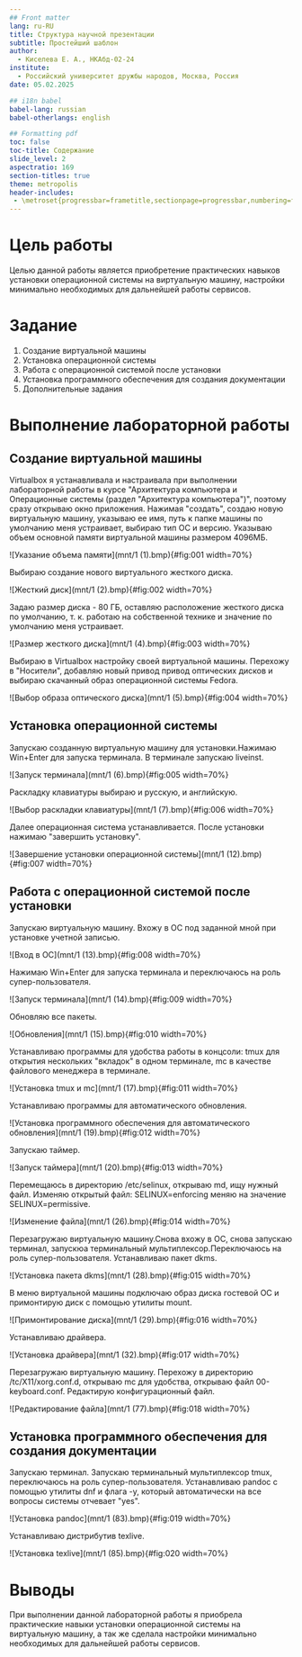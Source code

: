 ```yaml
---
## Front matter
lang: ru-RU
title: Структура научной презентации
subtitle: Простейший шаблон
author:
  - Киселева Е. А., НКАбд-02-24
institute:
  - Российский университет дружбы народов, Москва, Россия
date: 05.02.2025

## i18n babel
babel-lang: russian
babel-otherlangs: english

## Formatting pdf
toc: false
toc-title: Содержание
slide_level: 2
aspectratio: 169
section-titles: true
theme: metropolis
header-includes:
 - \metroset{progressbar=frametitle,sectionpage=progressbar,numbering=fraction}
---
```


# Цель работы

Целью данной работы является приобретение практических навыков установки операционной системы на виртуальную машину, настройки минимально необходимых для дальнейшей работы сервисов.

# Задание

1. Создание виртуальной машины
2. Установка операционной системы
3. Работа с операционной системой после установки
4. Установка программного обеспечения для создания документации
5. Дополнительные задания


# Выполнение лабораторной работы

## Создание виртуальной машины

Virtualbox я устанавливала и настраивала при выполнении лабораторной работы в курсе "Архитектура компьютера и Операционные системы (раздел "Архитектура компьютера")", поэтому сразу открываю окно приложения. Нажимая "создать", создаю новую виртуальную машину, указываю ее имя, путь к папке машины по умолчанию меня устраивает, выбираю тип ОС и версию. Указываю объем основной памяти виртуальной машины размером 4096МБ.

![Указание объема памяти](mnt/1 (1).bmp){#fig:001 width=70%}

Выбираю создание нового виртуального жесткого диска.

![Жесткий диск](mnt/1 (2).bmp){#fig:002 width=70%}

Задаю размер диска - 80 ГБ, оставляю расположение жесткого диска по умолчанию, т. к. работаю на собственной технике и значение по умолчанию меня устраивает.

![Размер жесткого диска](mnt/1 (4).bmp){#fig:003 width=70%}

Выбираю в Virtualbox настройку своей виртуальной машины. Перехожу в "Носители", добавляю новый привод привод оптических дисков и выбираю скачанный образ операционной системы Fedora.

![Выбор образа оптического диска](mnt/1 (5).bmp){#fig:004 width=70%}

## Установка операционной системы

Запускаю созданную виртуальную машину для установки.Нажимаю Win+Enter для запуска терминала. В терминале запускаю liveinst.

![Запуск терминала](mnt/1 (6).bmp){#fig:005 width=70%}

Раскладку клавиатуры выбираю и русскую, и английскую.

![Выбор раскладки клавиатуры](mnt/1 (7).bmp){#fig:006 width=70%}

Далее операционная система устанавливается. После установки нажимаю "завершить установку".

![Завершение установки операционной системы](mnt/1 (12).bmp){#fig:007 width=70%}

## Работа с операционной системой после установки

Запускаю виртуальную машину. Вхожу в ОС под заданной мной при установке учетной записью.

![Вход в ОС](mnt/1 (13).bmp){#fig:008 width=70%}

Нажимаю Win+Enter для запуска терминала и переключаюсь на роль супер-пользователя.

![Запуск терминала](mnt/1 (14).bmp){#fig:009 width=70%}

Обновляю все пакеты.

![Обновления](mnt/1 (15).bmp){#fig:010 width=70%}

Устанавливаю программы для удобства работы в концсоли: tmux для открытия нескольких "вкладок" в одном терминале, mc в качестве файлового менеджера в терминале.

![Установка tmux и mc](mnt/1 (17).bmp){#fig:011 width=70%}

Устанавливаю программы для автоматического обновления.

![Установка программного обеспечения для автоматического обновления](mnt/1 (19).bmp){#fig:012 width=70%}

Запускаю таймер.

![Запуск таймера](mnt/1 (20).bmp){#fig:013 width=70%}

Перемещаюсь в директорию /etc/selinux, открываю md, ищу нужный файл. Изменяю открытый файл: SELINUX=enforcing меняю на значение SELINUX=permissive.

![Изменение файла](mnt/1 (26).bmp){#fig:014 width=70%}

Перезагружаю виртуальную машину.Снова вхожу в ОС, снова запускаю терминал, запускюа терминальный мультиплексор.Переключаюсь на роль супер-пользователя. Устанавливаю пакет dkms.

![Установка пакета dkms](mnt/1 (28).bmp){#fig:015 width=70%}

В меню виртуальной машины подключаю образ диска гостевой ОС и примонтирую диск с помощью утилиты mount.

![Примонтирование диска](mnt/1 (29).bmp){#fig:016 width=70%}

Устанавливаю драйвера.

![Установка драйвера](mnt/1 (32).bmp){#fig:017 width=70%}

Перезагружаю виртуальную машину. Перехожу в директорию /tc/X11/xorg.conf.d, открываю mc для удобства, открываю файл 00-keyboard.conf. Редактирую конфигурационный файл.

![Редактирование файла](mnt/1 (77).bmp){#fig:018 width=70%}

## Установка программного обеспечения для создания документации

Запускаю терминал. Запускаю терминальный мультиплексор tmux, переключаюсь на роль супер-пользователя. Устанавливаю pandoc с помощью утилиты dnf и флага -y, который автоматически на все вопросы системы отчевает "yes".

![Установка pandoc](mnt/1 (83).bmp){#fig:019 width=70%}

Устанавливаю дистрибутив texlive.

![Установка texlive](mnt/1 (85).bmp){#fig:020 width=70%}

# Выводы

При выполнении данной лабораторной работы я приобрела практические навыки установки операционной системы на виртуальную машину, а так же сделала настройки минимально необходимых для дальнейшей работы сервисов.

